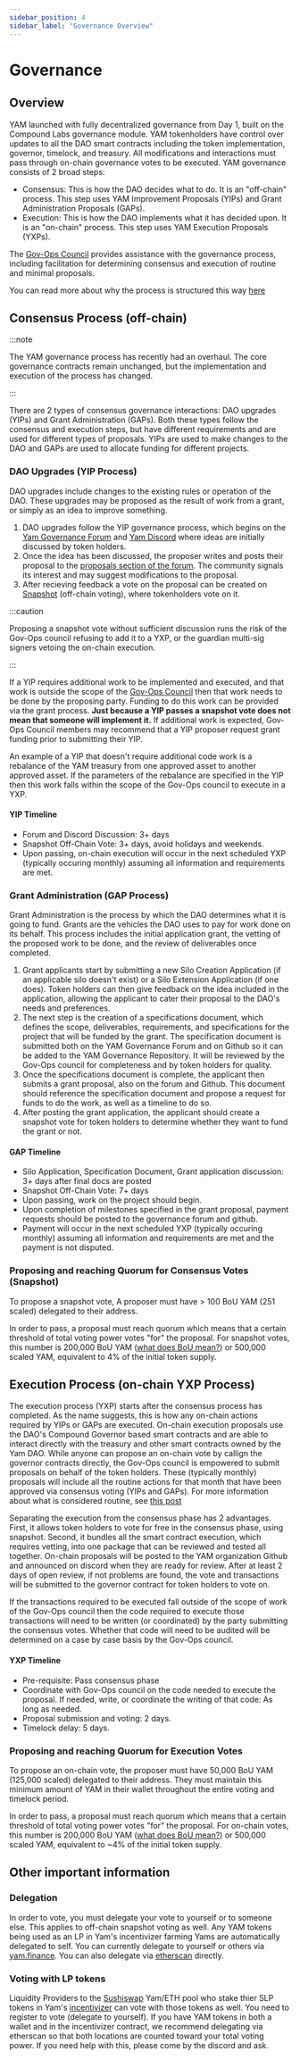 ```yaml
---
sidebar_position: 4
sidebar_label: "Governance Overview"
---
```


# Governance

## Overview

YAM launched with fully decentralized governance from Day 1, built on the Compound Labs governance module. YAM tokenholders have control over updates to all the DAO smart contracts including the token implementation, governor, timelock, and treasury. All modifications and interactions must pass through on-chain governance votes to be executed. YAM governance consists of 2 broad steps:

- Consensus: This is how the DAO decides what to do. It is an "off-chain" process. This step uses YAM Improvement Proposals (YIPs) and Grant Administration Proposals (GAPs).
- Execution: This is how the DAO implements what it has decided upon. It is an "on-chain" process. This step uses YAM Execution Proposals (YXPs).

The [Gov-Ops Council](https://github.com/yam-finance/documents/blob/master/govops/govops-council.md) provides assistance with the governance process, including facilitation for determining consensus and execution of routine and minimal proposals.

You can read more about why the process is structured this way [here](https://rossgalloway.github.io/docs-website/docs/siloDocs/YAM%20Re-Org/Deliverables/YAM%20Replanted%20Docs/Goals%20for%20a%20New%20Yam%20DAO/efficiency)

## Consensus Process (off-chain)

:::note

The YAM governance process has recently had an overhaul. The core governance contracts remain unchanged, but the implementation and execution of the process has changed.

:::

There are 2 types of consensus governance interactions: DAO upgrades (YIPs) and Grant Administration (GAPs). Both these types follow the consensus and execution steps, but have different requirements and are used for different types of proposals. YIPs are used to make changes to the DAO and GAPs are used to allocate funding for different projects.

### DAO Upgrades (YIP Process)

DAO upgrades include changes to the existing rules or operation of the DAO. These upgrades may be proposed as the result of work from a grant, or simply as an idea to improve something.

1. DAO upgrades follow the YIP governance process, which begins on the [Yam Governance Forum](https://forum.yam.finance/) and [Yam Discord](https://discord.gg/qceE8SQjXs) where ideas are initially discussed by token holders.
2. Once the idea has been discussed, the proposer writes and posts their proposal to the [proposals section of the forum](https://forum.yam.finance/c/proposals/9). The community signals its interest and may suggest modifications to the proposal.
3. After recieving feedback a vote on the proposal can be created on [Snapshot](https://snapshot.org/#/yam.eth) (off-chain voting), where tokenholders vote on it.

:::caution

Proposing a snapshot vote without sufficient discussion runs the risk of the Gov-Ops council refusing to add it to a YXP, or the guardian multi-sig signers vetoing the on-chain execution.

:::

If a YIP requires additional work to be implemented and executed, and that work is outside the scope of the [Gov-Ops Council](https://github.com/yam-finance/documents/blob/master/govops/govops-council.md) then that work needs to be done by the proposing party. Funding to do this work can be provided via the grant process. **Just because a YIP passes a snapshot vote does not mean that someone will implement it.** If additional work is expected, Gov-Ops Council members may recommend that a YIP proposer request grant funding prior to submitting their YIP.

An example of a YIP that doesn't require additional code work is a rebalance of the YAM treasury from one approved asset to another approved asset. If the parameters of the rebalance are specified in the YIP then this work falls within the scope of the Gov-Ops council to execute in a YXP.

#### YIP Timeline

- Forum and Discord Discussion: 3+ days
- Snapshot Off-Chain Vote: 3+ days, avoid holidays and weekends.
- Upon passing, on-chain execution will occur in the next scheduled YXP (typically occuring monthly) assuming all information and requirements are met.

### Grant Administration (GAP Process)

Grant Administration is the process by which the DAO determines what it is going to fund. Grants are the vehicles the DAO uses to pay for work done on its behalf. This process includes the initial application grant, the vetting of the proposed work to be done, and the review of deliverables once completed. 

1. Grant applicants start by submitting a new Silo Creation Application (if an applicable silo doesn't exist) or a Silo Extension Application (if one does). Token holders can then give feedback on the idea included in the application, allowing the applicant to cater their proposal to the DAO's needs and preferences. 
2. The next step is the creation of a specifications document, which defines the scope, deliverables, requirements, and specifications for the project that will be funded by the grant. The specification document is submitted both on the YAM Governance Forum and on Github so it can be added to the YAM Governance Repository. It will be reviewed by the Gov-Ops council for completeness and by token holders for quality.
3. Once the specifications document is complete, the applicant then submits a grant proposal, also on the forum and Github. This document should reference the specification document and propose a request for funds to do the work, as well as a timeline to do so.
4. After posting the grant application, the applicant should create a snapshot vote for token holders to determine whether they want to fund the grant or not.

#### GAP Timeline

- Silo Application, Specification Document, Grant application discussion: 3+ days after final docs are posted
- Snapshot Off-Chain Vote: 7+ days
- Upon passing, work on the project should begin.
- Upon completion of milestones specified in the grant proposal, payment requests should be posted to the governance forum and github.
- Payment will occur in the next scheduled YXP (typically occuring monthly) assuming all information and requirements are met and the payment is not disputed.

### Proposing and reaching Quorum for Consensus Votes (Snapshot)

To propose a snapshot vote, A proposer must have > 100 BoU YAM (251 scaled) delegated to their address.

In order to pass, a proposal must reach quorum which means that a certain threshold of total voting power votes "for" the proposal. For snapshot votes, this number is 200,000 BoU YAM ([what does BoU mean?](FAQ_new.md)) or 500,000 scaled YAM, equivalent to 4% of the initial token supply.

## Execution Process (on-chain YXP Process)

The execution process (YXP) starts after the consensus process has completed. As the name suggests, this is how any on-chain actions required by YIPs or GAPs are executed. On-chain execution proposals use the DAO's Compound Governor based smart contracts and are able to interact directly with the treasury and other smart contracts owned by the Yam DAO. While anyone can propose an on-chain vote by callign the governor contracts directly, the Gov-Ops council is empowered to submit proposals on behalf of the token holders. These (typically monthly) proposals will include all the routine actions for that month that have been approved via consensus voting (YIPs and GAPs). For more information about what is considered routine, see [this post](https://github.com/yam-finance/documents/blob/master/govops/govops-council.md)

Separating the execution from the consensus phase has 2 advantages. First, it allows token holders to vote for free in the consensus phase, using snapshot. Second, it bundles all the smart contract execution, which requires vetting, into one package that can be reviewed and tested all together. On-chain proposals will be posted to the YAM organization Github and announced on discord when they are ready for review. After at least 2 days of open review, if not problems are found, the vote and transactions will be submitted to the governor contract for token holders to vote on.

If the transactions required to be executed fall outside of the scope of work of the Gov-Ops council then the code required to execute those transactions will need to be written (or coordinated) by the party submitting the consensus votes. Whether that code will need to be audited will be determined on a case by case basis by the Gov-Ops council.

#### YXP Timeline

- Pre-requisite: Pass consensus phase
- Coordinate with Gov-Ops council on the code needed to execute the proposal. If needed, write, or coordinate the writing of that code: As long as needed.
- Proposal submission and voting: 2 days.
- Timelock delay: 5 days.

### Proposing and reaching Quorum for Execution Votes

To propose an on-chain vote, the proposer must have 50,000 BoU YAM (125,000 scaled) delegated to their address. They must maintain this minimum amount of YAM in their wallet throughout the entire voting and timelock period.

In order to pass, a proposal must reach quorum which means that a certain threshold of total voting power votes "for" the proposal. For on-chain votes, this number is 200,000 BoU YAM ([what does BoU mean?](FAQ_new.md)) or 500,000 scaled YAM, equivalent to ~4% of the initial token supply.

## Other important information

### Delegation

In order to vote, you must delegate your vote to yourself or to someone else. This applies to off-chain snapshot voting as well. Any YAM tokens being used as an LP in Yam's incentivizer farming Yams are automatically delegated to self. You can currently delegate to yourself or others via [yam.finance](https://yam.finance/#/governance). You can also delegate via [etherscan](https://etherscan.io/address/0x0aacfbec6a24756c20d41914f2caba817c0d8521#writeContract#F9) directly.

### Voting with LP tokens

Liquidity Providers to the [Sushiswap](https://sushi.com) Yam/ETH pool who stake thier SLP tokens in Yam's [incentivizer](https://yam.finance/#/farm) can vote with those tokens as well. You need to register to vote (delegate to yourself). If you have YAM tokens in both a wallet and in the incentivizer contract, we recommend delegating via etherscan so that both locations are counted toward your total voting power. If you need help with this, please come by the discord and ask.
